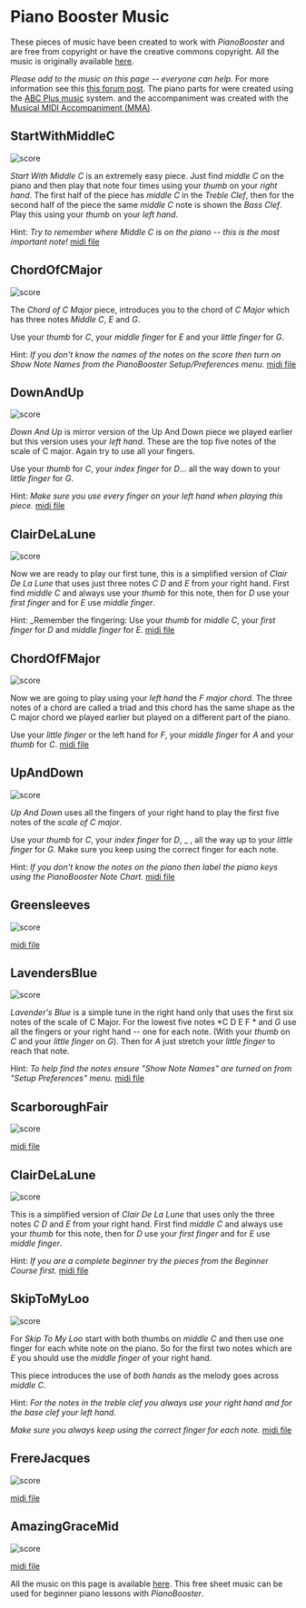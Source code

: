 # Piano Booster Music

These pieces of music have been created to work with *PianoBooster* and
are free from copyright or have the creative commons copyright.
All the music is originally available [here](https://github.com/captnfab/PianoBooster/raw/master/music/BoosterMusicBooks.zip).

*Please add to the music on this page  -- everyone can help.* For more information see this
[this forum post](http://piano-booster.2625608.n2.nabble.com/Creating-music-for-PianoBooster-using-MMA-Everyone-can-help-td4167350.html#a4167350).
The piano parts for were created using the [ABC Plus music](http://abcplus.sourceforge.net/) system.
and the accompaniment was created with the [Musical MIDI Accompaniment (MMA)]("http://www.mellowood.ca/mma/).
## StartWithMiddleC
![score](BeginnerCourse/StartWithMiddleC001.svg)

*Start With Middle C* is an extremely easy piece. Just find *middle C* on the piano
and then play that note four times using your *thumb* on your *right hand*.
The first half of the piece has *middle C* in the *Treble Clef*,
then for the second half of the piece the same *middle C* note is shown the *Bass Clef*.
Play this using your *thumb* on your *left hand*.

Hint: _Try to remember where *Middle C* is on the piano -- this is the most *important note*!_
[midi file](BeginnerCourse/StartWithMiddleC.mid)
## ChordOfCMajor
![score](BeginnerCourse/ChordOfCMajor001.svg)

The *Chord of C Major* piece, introduces you to the chord of *C Major*
which has three notes *Middle C*, *E* and *G*.

Use your *thumb* for *C*, your *middle finger* for *E*
and your *little finger* for *G*.

Hint: _If you don't know the names of the notes on the score then turn on *Show Note Names*
from the PianoBooster *Setup/Preferences* menu._
[midi file](BeginnerCourse/ChordOfCMajor.mid)
## DownAndUp
![score](BeginnerCourse/DownAndUp001.svg)

*Down And Up* is mirror version of the Up And Down piece we played earlier but this version uses your *left hand*.
These are the top five notes of the scale of C major. Again try to use all your fingers.

Use your *thumb* for *C*, your *index finger* for *D*…
all the way down to your *little finger* for *G*.


Hint: _Make sure you use *every finger* on your *left hand* when playing this
piece._
[midi file](BeginnerCourse/DownAndUp.mid)
## ClairDeLaLune
![score](BeginnerCourse/ClairDeLaLune001.svg)

Now we are ready to play our first tune, this is a simplified version of *Clair De La Lune*
that uses just three notes *C D* and *E* from your right hand.
First find *middle C* and always use your *thumb* for this note,
then for *D* use your *first finger* and for *E* use *middle finger*.


Hint: _Remember the fingering: Use your *thumb* for *middle C*, your *first finger* for *D*
and *middle finger* for *E*.
[midi file](BeginnerCourse/ClairDeLaLune.mid)
## ChordOfFMajor
![score](BeginnerCourse/ChordOfFMajor001.svg)

Now we are going to play using your *left hand* the *F major chord*.
The three notes of a chord are called a triad and this chord has the same shape as the C major chord
we played earlier but played on a different part of the piano.

Use your *little finger* or the left hand for *F*, your *middle finger* for *A*
and your *thumb* for *C*.
[midi file](BeginnerCourse/ChordOfFMajor.mid)
## UpAndDown
![score](BeginnerCourse/UpAndDown001.svg)

*Up And Down* uses all the fingers of your right hand
to play the first five notes of the *scale of C major*.

Use your *thumb* for *C*, your *index finger* for *D*, _ ,
all the way up to your *little finger* for *G*. Make sure you keep using the correct finger for each note.


Hint: _If you don't know the notes on the piano then
*label the piano keys* using the PianoBooster *Note Chart*._
[midi file](BeginnerCourse/UpAndDown.mid)
## Greensleeves
![score](BoosterMusic/Greensleeves001.svg)

[midi file](BoosterMusic/Greensleeves.mid)
## LavendersBlue
![score](BoosterMusic/LavendersBlue001.svg)

*Lavender's Blue* is a simple tune in the right hand only that uses
the first six notes of the scale of C Major.
For the lowest five notes  *C D E F * and *G* use
 all the fingers or your right hand -- one for each note.
 (With your *thumb* on *C* and your *little finger* on *G*).
 Then for *A* just stretch your *little finger* to reach that note.


Hint: _To help find the notes ensure "Show Note Names" are turned on from "Setup
Preferences" menu._
[midi file](BoosterMusic/LavendersBlue.mid)
## ScarboroughFair
![score](BoosterMusic/ScarboroughFair001.svg)

[midi file](BoosterMusic/ScarboroughFair.mid)
## ClairDeLaLune
![score](BoosterMusic/ClairDeLaLune001.svg)

This is a simplified version of *Clair De La Lune*
that uses only the three notes *C D* and *E* from your right hand.
First find *middle C* and always use your *thumb* for this note,
then for *D* use your *first finger* and for *E* use *middle finger*.

Hint: _If you are a complete beginner try the pieces from the *Beginner Course* first._
[midi file](BoosterMusic/ClairDeLaLune.mid)
## SkipToMyLoo
![score](BoosterMusic/SkipToMyLoo001.svg)

For *Skip To My Loo* start with both thumbs on *middle C* and then use one finger for each white note on the piano.
So for the first two notes which are *E* you should use the *middle finger* of your right hand.

This piece introduces the use of *both hands* as the melody goes across *middle C*.

Hint: _For the notes in the *treble clef* you always use your *right hand*
and for the *base clef* your *left hand*._

_Make sure you always keep using the correct finger for each note._
[midi file](BoosterMusic/SkipToMyLoo.mid)
## FrereJacques
![score](BoosterMusic/FrereJacques001.svg)

[midi file](BoosterMusic/FrereJacques.mid)
## AmazingGraceMid
![score](BoosterMusic/AmazingGraceMid001.svg)

[midi file](BoosterMusic/AmazingGraceMid.mid)

All the music on this page is available [here](https://github.com/captnfab/PianoBooster/raw/master/music/BoosterMusicBooks.zip).
This free sheet music can be used for beginner piano lessons with *PianoBooster*.
